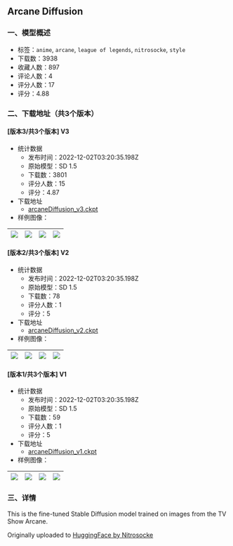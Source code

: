## Arcane Diffusion
### 一、模型概述

- 标签：`anime`, `arcane`, `league of legends`, `nitrosocke`, `style`
- 下载数：3938
- 收藏人数：897
- 评论人数：4
- 评分人数：17
- 评分：4.88

### 二、下载地址（共3个版本）

#### [版本3/共3个版本] V3

- 统计数据
  - 发布时间：2022-12-02T03:20:35.198Z
  - 原始模型：SD 1.5
  - 下载数：3801
  - 评分人数：15
  - 评分：4.87
- 下载地址
  - [arcaneDiffusion_v3.ckpt](https://civitai.com/api/download/models/25)
- 样例图像：

| <img src="https://image.civitai.com/xG1nkqKTMzGDvpLrqFT7WA/2ddd9312-b080-4c70-b8ae-72a3d6bfd400/width=450/127.jpeg" /> | <img src="https://image.civitai.com/xG1nkqKTMzGDvpLrqFT7WA/aea9398e-5f4e-439f-e4c1-562019e78700/width=450/9367.jpeg" /> | <img src="https://image.civitai.com/xG1nkqKTMzGDvpLrqFT7WA/bea98d9d-3abb-4b87-cfd3-9ed0a72a8200/width=450/9366.jpeg" /> | <img src="https://image.civitai.com/xG1nkqKTMzGDvpLrqFT7WA/8ab8464a-0f74-4d7a-5220-2e4e4d33d500/width=450/9365.jpeg" /> |
| ---- | ---- | ---- | ---- |

#### [版本2/共3个版本] V2

- 统计数据
  - 发布时间：2022-12-02T03:20:35.198Z
  - 原始模型：SD 1.5
  - 下载数：78
  - 评分人数：1
  - 评分：5
- 下载地址
  - [arcaneDiffusion_v2.ckpt](https://civitai.com/api/download/models/24)
- 样例图像：

| <img src="https://image.civitai.com/xG1nkqKTMzGDvpLrqFT7WA/0559e3e0-b5d6-438b-9fe6-b5d2f521aa00/width=450/9377.jpeg" /> | <img src="https://image.civitai.com/xG1nkqKTMzGDvpLrqFT7WA/acdfd492-cab6-4e5b-4cfd-b5fdd80cfc00/width=450/9376.jpeg" /> | <img src="https://image.civitai.com/xG1nkqKTMzGDvpLrqFT7WA/2b6752c5-043e-4c1c-17a0-003a713e6b00/width=450/9375.jpeg" /> | <img src="https://image.civitai.com/xG1nkqKTMzGDvpLrqFT7WA/9a37df93-1bea-4a79-df99-a6f1bffb4400/width=450/9374.jpeg" /> |
| ---- | ---- | ---- | ---- |

#### [版本1/共3个版本] V1

- 统计数据
  - 发布时间：2022-12-02T03:20:35.198Z
  - 原始模型：SD 1.5
  - 下载数：59
  - 评分人数：1
  - 评分：5
- 下载地址
  - [arcaneDiffusion_v1.ckpt](https://civitai.com/api/download/models/23)
- 样例图像：

| <img src="https://image.civitai.com/xG1nkqKTMzGDvpLrqFT7WA/0e151d53-a8a6-4ac1-06f5-a50d01732500/width=450/9747.jpeg" /> | <img src="https://image.civitai.com/xG1nkqKTMzGDvpLrqFT7WA/73ceb82e-25f4-462a-4bcb-53fd696ed000/width=450/9746.jpeg" /> | <img src="https://image.civitai.com/xG1nkqKTMzGDvpLrqFT7WA/a06c9038-b252-4cef-0b06-d2eaa727fc00/width=450/9745.jpeg" /> | <img src="https://image.civitai.com/xG1nkqKTMzGDvpLrqFT7WA/29b8454a-5eb6-48e4-be58-b901eed56100/width=450/9744.jpeg" /> |
| ---- | ---- | ---- | ---- |


### 三、详情
<p>This is the fine-tuned Stable Diffusion model trained on images from the TV Show Arcane.</p><p>Originally uploaded to <a href="https://huggingface.co/nitrosocke/Arcane-Diffusion" rel="ugc" target="_blank">HuggingFace by Nitrosocke</a></p>